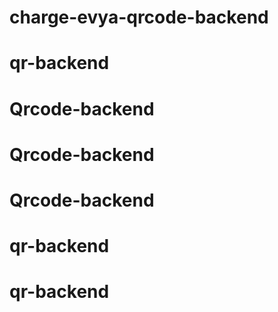 # charge-evya-qrcode-backend
# qr-backend
# Qrcode-backend
# Qrcode-backend
# Qrcode-backend
# qr-backend
# qr-backend
